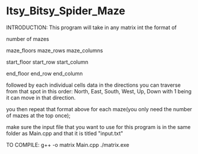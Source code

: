 # Itsy_Bitsy_Spider_Maze
INTRODUCTION:
This program will take in any matrix int the format of

number of mazes

maze_floors maze_rows maze_columns

start_floor start_row start_column

end_floor end_row end_column

followed by each individual cells data in the directions you can traverse from that spot in this order:
    North, East, South, West, Up, Down
with 1 being it can move in that direction.

you then repeat that format above for each maze(you only need the number of mazes at the top once);

make sure the input file that you want to use for this program is in the same folder as Main.cpp and that it is titled "input.txt"

TO COMPILE:
    g++ -o matrix Main.cpp
    ./matrix.exe